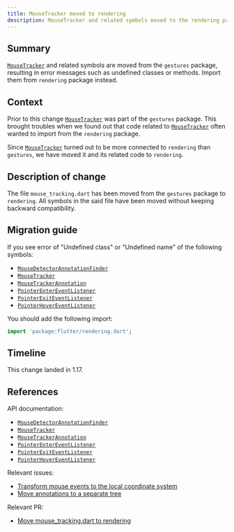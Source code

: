 ```yaml
---
title: MouseTracker moved to rendering
description: MouseTracker and related symbols moved to the rendering package.
---
```


## Summary

[`MouseTracker`][] and related symbols are moved from the
`gestures` package, resulting in error messages such as
undefined classes or methods. Import them from `rendering`
package instead.

## Context

Prior to this change [`MouseTracker`][] was part of the
`gestures` package. This brought troubles when we found out
that code related to [`MouseTracker`][] often wanted to
import from the `rendering` package.

Since [`MouseTracker`][] turned out to be more connected to
`rendering` than `gestures`, we have moved it and its
related code to `rendering`. 

## Description of change

The file `mouse_tracking.dart` has been moved from the
`gestures` package to `rendering`. All symbols in the said
file have been moved without keeping backward compatibility.

## Migration guide

If you see error of "Undefined class" or "Undefined name" of
the following symbols:

  * [`MouseDetectorAnnotationFinder`][]
  * [`MouseTracker`][]
  * [`MouseTrackerAnnotation`][]
  * [`PointerEnterEventListener`][]
  * [`PointerExitEventListener`][]
  * [`PointerHoverEventListener`][]

You should add the following import:

```dart
import 'package:flutter/rendering.dart';
```

## Timeline

This change landed in 1.17.

## References

API documentation:
* [`MouseDetectorAnnotationFinder`][]
* [`MouseTracker`][]
* [`MouseTrackerAnnotation`][]
* [`PointerEnterEventListener`][]
* [`PointerExitEventListener`][]
* [`PointerHoverEventListener`][]

Relevant issues:
* [Transform mouse events to the local coordinate system][]
* [Move annotations to a separate tree][]

Relevant PR:
* [Move mouse_tracking.dart to rendering][]

[Move annotations to a separate tree]: {{site.github}}/flutter/flutter/issues/49568
[Move mouse_tracking.dart to rendering]: {{site.github}}/flutter/flutter/pull/52781 
[Transform mouse events to the local coordinate system]: {{site.github}}/flutter/flutter/issues/33675
[`MouseDetectorAnnotationFinder`]: {{site.api}}/flutter/gestures/MouseDetectorAnnotationFinder.html
[`MouseTracker`]: {{site.api}}/flutter/gestures/MouseTracker-class.html
[`MouseTrackerAnnotation`]: {{site.api}}/flutter/gestures/MouseTrackerAnnotation-class.html 
[`PointerEnterEventListener`]: {{site.api}}/flutter/gestures/PointerEnterEventListener.html 
[`PointerExitEventListener`]: {{site.api}}/flutter/gestures/PointerExitEventListener.html 
[`PointerHoverEventListener`]: {{site.api}}/flutter/gestures/PointerHoverEventListener.html 
